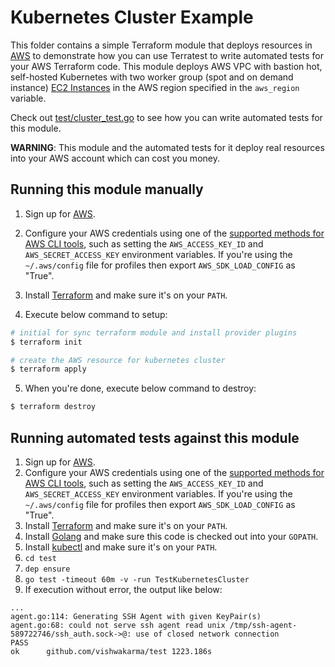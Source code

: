 # Kubernetes Cluster Example
This folder contains a simple Terraform module that deploys resources in [AWS](https://aws.amazon.com/) to demonstrate how you can use Terratest to write automated tests for your AWS Terraform code. This module deploys AWS VPC with bastion hot, self-hosted Kubernetes with two worker group (spot and on demand instance) [EC2 Instances](https://aws.amazon.com/ec2/) in the AWS region specified in the `aws_region` variable.

Check out [test/cluster_test.go](/test/cluster_test.go) to see how you can write automated tests for this module.

**WARNING**: This module and the automated tests for it deploy real resources into your AWS account which can cost you money.

## Running this module manually

1. Sign up for [AWS](https://aws.amazon.com/).
2. Configure your AWS credentials using one of the [supported methods for AWS CLI
   tools](https://docs.aws.amazon.com/cli/latest/userguide/cli-chap-getting-started.html), such as setting the
   `AWS_ACCESS_KEY_ID` and `AWS_SECRET_ACCESS_KEY` environment variables. If you're using the `~/.aws/config` file for profiles then export `AWS_SDK_LOAD_CONFIG` as "True".
3. Install [Terraform](https://www.terraform.io/) and make sure it's on your `PATH`.

4. Execute below command to setup:

```sh
# initial for sync terraform module and install provider plugins
$ terraform init

# create the AWS resource for kubernetes cluster 
$ terraform apply
```

5. When you're done, execute below command to destroy:

```sh
$ terraform destroy
```

## Running automated tests against this module

1. Sign up for [AWS](https://aws.amazon.com/).
2. Configure your AWS credentials using one of the [supported methods for AWS CLI
   tools](https://docs.aws.amazon.com/cli/latest/userguide/cli-chap-getting-started.html), such as setting the
   `AWS_ACCESS_KEY_ID` and `AWS_SECRET_ACCESS_KEY` environment variables. If you're using the `~/.aws/config` file for profiles then export `AWS_SDK_LOAD_CONFIG` as "True".
3. Install [Terraform](https://www.terraform.io/) and make sure it's on your `PATH`.
4. Install [Golang](https://golang.org/) and make sure this code is checked out into your `GOPATH`.
5. Install [kubectl](https://kubernetes.io/docs/tasks/tools/install-kubectl/) and make sure it's on your `PATH`.
6. `cd test`
7. `dep ensure`
8. `go test -timeout 60m -v -run TestKubernetesCluster`
9. If execution without error, the output like below:

```
...
agent.go:114: Generating SSH Agent with given KeyPair(s)
agent.go:68: could not serve ssh agent read unix /tmp/ssh-agent-589722746/ssh_auth.sock->@: use of closed network connection
PASS
ok  	github.com/vishwakarma/test	1223.186s
```